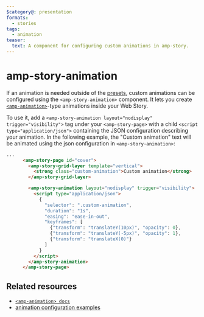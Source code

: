 ```yaml
---
$category@: presentation
formats:
  - stories
tags:
  - animation
teaser:
  text: A component for configuring custom animations in amp-story.
---
```


# amp-story-animation

If an animation is needed outside of the [presets](https://amp.dev/documentation/components/amp-story/?format=stories#animations), custom animations can be configured using the `<amp-story-animation>` component. It lets you create [`<amp-animation>`](https://amp.dev/documentation/components/amp-animation/?format=websites)-type animations inside your Web Story.

To use it, add a `<amp-story-animation layout="nodisplay" trigger="visibility">` tag under your `<amp-story-page>` with a child `<script type="application/json">` containing the JSON configuration describing your animation. In the following example, the "Custom animation" text will be animated using the json configuration in `<amp-story-animation>`:

```html
...
      <amp-story-page id="cover">
        <amp-story-grid-layer template="vertical">
          <strong class="custom-animation">Custom animation</strong>
        </amp-story-grid-layer>

        <amp-story-animation layout="nodisplay" trigger="visibility">
          <script type="application/json">
            {
              "selector": ".custom-animation",
              "duration": "1s",
              "easing": "ease-in-out",
              "keyframes": [
                {"transform": "translateY(10px)", "opacity": 0},
                {"transform": "translateY(-5px)", "opacity": 1},
                {"transform": "translateX(0)"}
              ]
            }
          </script>
        </amp-story-animation>
      </amp-story-page>
```

## Related resources

-   [`<amp-animation> docs`](https://amp.dev/documentation/components/amp-animation/?format=websites)
-   [animation configuration examples](https://amp.dev/documentation/guides-and-tutorials/start/visual_story/animating_elements/?format=stories)

